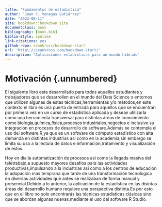 ```yaml
---
title: "Fundamentos de estadistica"
author: "Juan F. Venegas Gutiérrez"
date: "2022-08-11"
site: bookdown::bookdown_site
documentclass: book
bibliography: [book.bib]
biblio-style: apalike
link-citations: yes
github-repo: seankross/bookdown-start
url: 'http\://seankross.com/bookdown-start/'
description: "Aplicaciones estadisticas para un mundo hibrido"
---
```


# Motivación {.unnumbered}

El siguiente libro esta desarrollado para todos aquellos estudiantes y trabajadores que se desarrollen en el mundo del Data Science o entornos que utilicen algunas de estas técnicas,herramientas y/o métodos,en este contexto el libro es una puerta de entrada para aquellos que se encuentran por primera vez en un curso de estadística aplicada y desean utilizarla como una herramienta transversal para distintas áreas de conocimiento como biología,química,física,procesos industriales,negocios e inclusive su integración en procesos de desarrollo de software.Además se contempla el uso del software R,ya que es un software de cómputo estadístico 
con alta demanda en distintas industrias asi como en la academia,sin embargo se limita su uso
a la lectura de datos e información,tratamiento y visualización de estos.

Hoy en día la automatización de procesos asi como la llegada masiva del teletrabajo,a supuesto 
mayores desafíos para las actividades productivas,impulsando a la industrias asi como a los centros de educación la adopación mas temprana que tarde de una transformación tecnologica en diversas actividades que
antes se realizaban de forma manual y presencial.Debido a lo anterior, la aplicación de la estadística en 
las disintas áreas del desarrollo humano requiere una perspectiva distinta.Es por esto que en el libro no solo encontrarás
las técnicas estadisticas clásicas sino que se abordan algunas nuevas,mediante el uso del software R Studio.
